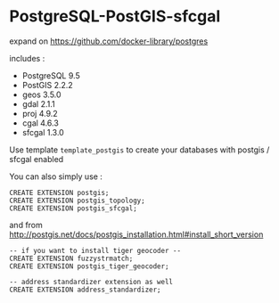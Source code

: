 # PostgreSQL-PostGIS-sfcgal

expand on https://github.com/docker-library/postgres

includes :

* PostgreSQL 9.5
* PostGIS 2.2.2
* geos 3.5.0
* gdal 2.1.1
* proj 4.9.2
* cgal 4.6.3
* sfcgal 1.3.0

Use template `template_postgis` to create your databases with postgis / sfcgal enabled

You can also simply use : 
```
CREATE EXTENSION postgis;
CREATE EXTENSION postgis_topology;
CREATE EXTENSION postgis_sfcgal;
```

and from http://postgis.net/docs/postgis_installation.html#install_short_version
```
-- if you want to install tiger geocoder --
CREATE EXTENSION fuzzystrmatch;
CREATE EXTENSION postgis_tiger_geocoder;

-- address standardizer extension as well
CREATE EXTENSION address_standardizer;
```
